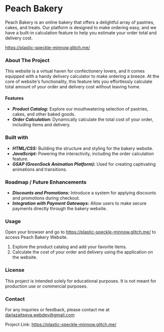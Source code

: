 # Peach Bakery 

Peach Bakery is an online bakery that offers a delightful array of pastries, cakes, and treats. Our platform is designed to make ordering easy, and we have a built-in calculation feature to help you estimate your order total and delivery cost.

<https://plastic-speckle-minnow.glitch.me/>

### About The Project
This website is a virtual haven for confectionery lovers, and it comes equipped with a handy delivery calculator to make ordering a breeze. At the core of website's functionality, this feature lets you effortlessly calculate total amount of your order and delivery cost without leaving home.
#### Features
* ***Product Catalog:*** Explore our mouthwatering selection of pastries, cakes, and other baked goods.
* ***Order Calculation:*** Dynamically calculate the total cost of your order, including items and delivery.

### Built with
* ***HTML/CSS:*** Building the structure and styling for the bakery website.
* ***JavaScript:*** Powering the interactivity, including the order calculation feature.
* ***GSAP (GreenSock Animation Platform):*** Used for creating captivating animations and transitions.

### Roadmap / Future Enhancements
* ***Discounts and Promotions:*** Introduce a system for applying discounts and promotions during checkout.
* ***Integration with Payment Gateways:*** Allow users to make secure payments directly through the bakery website.

### Usage
Open your browser and go to <https://plastic-speckle-minnow.glitch.me/> to access Peach Bakery Website.

1. Explore the product catalog and add your favorite items.
2. Calculate the cost of your order and delivery using the application on the website.

### License

This project is intended solely for educational purposes. It is not meant for production use or commercial purposes.

### Contact

For any inquiries or feedback, please contact me at [dariazaitseva.webdev@gmail.com](dariazaitseva.webdev@gmail.com)

Project Link: <https://plastic-speckle-minnow.glitch.me/>
